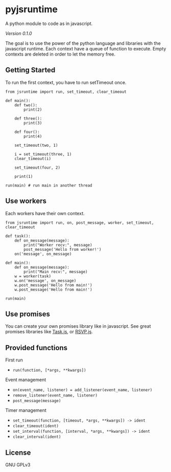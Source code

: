 # pyjsruntime

A python module to code as in javascript.

*Version 0.1.0*

The goal is to use the power of the python language and libraries with the
javascript runtime. Each context have a queue of function to execute. Empty
contexts are deleted in order to let the memory free.

## Getting Started

To run the first context, you have to run setTimeout once.

    from jsruntime import run, set_timeout, clear_timeout

    def main():
        def two():
            print(2)

        def three():
            print(3)

        def four():
            print(4)

        set_timeout(two, 1)

        i = set_timeout(three, 1)
        clear_timeout(i)

        set_timeout(four, 2)

        print(1)

    run(main) # run main in another thread

## Use workers

Each workers have their own context.

    from jsruntime import run, on, post_message, worker, set_timeout, clear_timeout

    def task():
        def on_message(message):
            print("Worker recv:", message)
            post_message('Hello from worker!')
        on('message', on_message)

    def main():
        def on_message(message):
            print("Main recv:", message)
        w = worker(task)
        w.on('message', on_message)
        w.post_message('Hello from main!')
        w.post_message('Hello from main!')

    run(main)

## Use promises

You can create your own promises library like in javascript. See great promises
libraries like [Task.js](http://taskjs.org/), or
[RSVP.js](https://github.com/tildeio/rsvp.js).

## Provided functions

First run

- `run(function, [*args, **kwargs])`

Event management

- `on(event_name, listener) = add_listener(event_name, listener)`
- `remove_listener(event_name, listener)`
- `post_message(message)`

Timer management

- `set_timeout(function, [timeout, *args, **kwargs]) -> ident`
- `clear_timeout(ident)`
- `set_interval(function, [interval, *args, **kwargs]) -> ident`
- `clear_interval(ident)`

## License

GNU GPLv3
